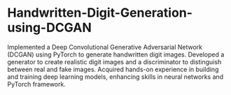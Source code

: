 # Handwritten-Digit-Generation-using-DCGAN
Implemented a Deep Convolutional Generative Adversarial Network (DCGAN) using PyTorch to generate handwritten digit images. Developed a generator to create realistic digit images and a discriminator to distinguish between real and fake images. Acquired hands-on experience in building and training deep learning models, enhancing skills in neural networks and PyTorch framework.
